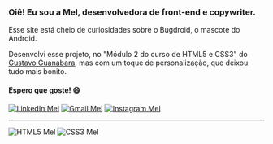 ### Oiê! Eu sou a Mel, desenvolvedora de front-end e copywriter.
Esse site está cheio de curiosidades sobre o Bugdroid, o mascote do Android. 

Desenvolvi esse projeto, no "Módulo 2 do curso de HTML5 e CSS3" do [Gustavo Guanabara](https://github.com/gustavoguanabara), mas com um toque de personalização, que deixou tudo mais bonito.
#### Espero que goste! 😄

[![LinkedIn Mel](https://camo.githubusercontent.com/1fb28218088b45b065a7445cafa9d5f027a657f17cb4f8b3a9472b1f59952949/68747470733a2f2f696d672e736869656c64732e696f2f62616467652f2d4c696e6b6564496e2d2532333030373742353f7374796c653d666f722d7468652d6261646765266c6f676f3d6c696e6b6564696e266c6f676f436f6c6f723d7768697465)](https://www.linkedin.com/in/melissa-perdomo/)
[![Gmail Mel](https://camo.githubusercontent.com/3f3a28cce40a1f01e5420a4d35b62542b0d78e38f03fbb75746873b8b68a58df/68747470733a2f2f696d672e736869656c64732e696f2f62616467652f2d476d61696c2d2532333333333f7374796c653d666f722d7468652d6261646765266c6f676f3d676d61696c266c6f676f436f6c6f723d7768697465)](mailto:melissameira92@gmail.com)
[![Instagram Mel](https://camo.githubusercontent.com/5fe8416cd5ba128163da401b036070cff85f0004eda8aa86575aaa1e93b1b5af/68747470733a2f2f696d672e736869656c64732e696f2f62616467652f2d496e7374616772616d2d2532334534343035463f7374796c653d666f722d7468652d6261646765266c6f676f3d696e7374616772616d266c6f676f436f6c6f723d7768697465)](https://www.instagram.com/amelperdomo/)
***
![HTML5 Mel](https://github.com/melperdomo/Website_Bugdroid_HTML5_CSS3/assets/105086275/df4e6323-bd8d-4cca-8a68-dc2e5ef7d29d)
![CSS3 Mel](https://github.com/melperdomo/Website_Bugdroid_HTML5_CSS3/assets/105086275/fed63a7f-3052-4c17-9e52-d146ed8a7fe1)
